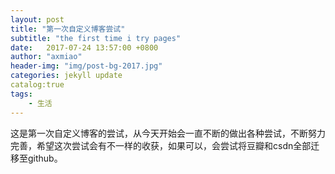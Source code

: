 ```yaml
---
layout: post
title: "第一次自定义博客尝试"
subtitle: "the first time i try pages"
date:   2017-07-24 13:57:00 +0800
author: "axmiao"
header-img: "img/post-bg-2017.jpg"
categories: jekyll update
catalog:true
tags:
    - 生活
---
```


这是第一次自定义博客的尝试，从今天开始会一直不断的做出各种尝试，不断努力完善，希望这次尝试会有不一样的收获，如果可以，会尝试将豆瓣和csdn全部迁移至github。

